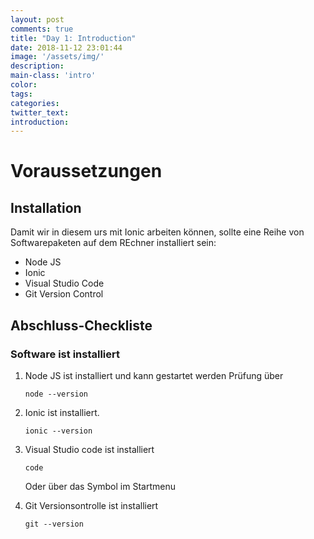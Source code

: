 ```yaml
---
layout: post
comments: true
title: "Day 1: Introduction"
date: 2018-11-12 23:01:44
image: '/assets/img/'
description:
main-class: 'intro'
color:
tags:
categories:
twitter_text:
introduction:
---
```



# Voraussetzungen

## Installation
Damit wir in diesem urs mit Ionic arbeiten können, sollte eine Reihe von Softwarepaketen auf dem REchner installiert sein:

- Node JS
- Ionic
- Visual Studio Code
- Git Version Control


## Abschluss-Checkliste

### Software ist installiert

1. Node JS ist installiert und kann gestartet werden
   Prüfung über
   
   `node --version`

2. Ionic ist installiert.
   
   `ionic --version`

3. Visual Studio code ist installiert

   `code`

   Oder über das Symbol im Startmenu

4. Git Versionsontrolle ist installiert

    `git --version`
